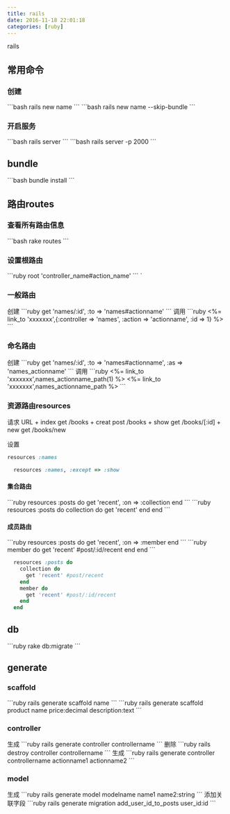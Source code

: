 ```yaml
---
title: rails
date: 2016-11-18 22:01:18
categories: [ruby]
---
```

rails
<!-- more -->
<h2>常用命令</h2>
<h3>创建</h3>
```bash
rails new name
```
```bash
rails new name --skip-bundle
```

<h3>开启服务</h3>
```bash
rails server
```
```bash
rails server -p 2000
```

<h2>bundle</h2>
```bash
bundle install
```

<h2>路由routes</h2>
<h3>查看所有路由信息</h3>
```bash
rake routes
```
<h3>设置根路由</h3>
```ruby
root 'controller_name#action_name'
```
`
<h3>一般路由</h3>
创建
```ruby
  get 'names/:id', :to => 'names#actionname'
```
调用
```ruby
 <%= link_to 'xxxxxxx',{:controller => 'names', :action => 'actionname', :id => 1} %>
```
<h3>命名路由</h3>
创建
```ruby
  get 'names/:id', :to => 'names#actionname', :as => 'names_actionname'
```
调用
```ruby
<%= link_to 'xxxxxxx',names_actionname_path(1) %>
<%= link_to 'xxxxxxx',names_actionname_path %>
```
<h3>资源路由resources</h3>
        请求  URL
+ index get  /books
+ creat post /books
+ show  get  /books/[:id]  
+ new   get  /books/new

设置
```ruby
resources :names
```

```ruby
  resources :names, :except => :show
```
<h4>集合路由</h4>
```ruby
  resources :posts do
    get 'recent', :on => :collection
  end
```
```ruby
  resources :posts do
    collection do
      get 'recent'
    end
  end
```
<h4>成员路由</h4>
```ruby
  resources :posts do
    get 'recent', :on => :member
  end
```
```ruby
    member do
      get 'recent' #post/:id/recent
    end
  end
```

```ruby
  resources :posts do
    collection do
      get 'recent' #post/recent
    end
    member do
      get 'recent' #post/:id/recent
    end
  end
```
<h2>db</h2>
```ruby
rake db:migrate
```

<h2>generate</h2>
<h3>scaffold</h3>
```ruby
 rails generate scaffold name
```
```ruby
 rails generate scaffold product name price:decimal description:text
```
<h3>controller</h3>
生成
```ruby
rails generate controller controllername
```
删除
```ruby
rails destroy controller controllername
```
生成
```ruby
rails generate controller controllername actionname1 actionname2
```
<h3>model</h3>
生成
```ruby
rails generate model modelname name1 name2:string
```
添加关联字段
```ruby
rails generate migration add_user_id_to_posts user_id:id
```





<!--<img src="/images/6.png" width="800" height="263" />-->
<!--<font color=#FF6666></font>-->
